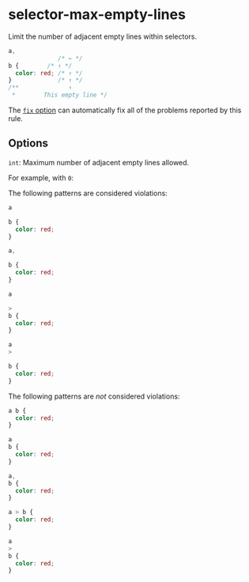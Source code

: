 # selector-max-empty-lines

Limit the number of adjacent empty lines within selectors.

```css
a,
              /* ← */
b {        /* ↑ */
  color: red; /* ↑ */
}             /* ↑ */
/**              ↑
 *        This empty line */
```

The [`fix` option](../../../docs/user-guide/options.md#fix) can automatically fix all of the problems reported by this rule.

## Options

`int`: Maximum number of adjacent empty lines allowed.

For example, with `0`:

The following patterns are considered violations:

```css
a

b {
  color: red;
}
```

```css
a,

b {
  color: red;
}
```

```css
a

>
b {
  color: red;
}
```

```css
a
>

b {
  color: red;
}
```

The following patterns are *not* considered violations:

```css
a b {
  color: red;
}
```

```css
a
b {
  color: red;
}
```

```css
a,
b {
  color: red;
}
```

```css
a > b {
  color: red;
}
```

```css
a
>
b {
  color: red;
}
```
